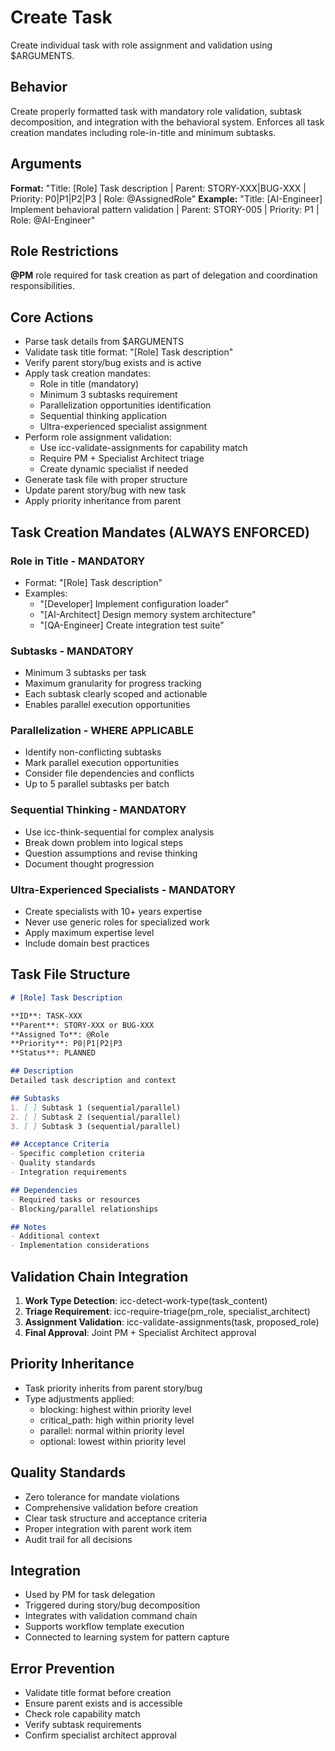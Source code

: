 # Create Task

Create individual task with role assignment and validation using $ARGUMENTS.

## Behavior
Create properly formatted task with mandatory role validation, subtask
decomposition, and integration with the behavioral system. Enforces all
task creation mandates including role-in-title and minimum subtasks.

## Arguments
**Format:** "Title: [Role] Task description | Parent: STORY-XXX|BUG-XXX | Priority: P0|P1|P2|P3 | Role: @AssignedRole"
**Example:** "Title: [AI-Engineer] Implement behavioral pattern validation | Parent: STORY-005 | Priority: P1 | Role: @AI-Engineer"

## Role Restrictions
**@PM** role required for task creation as part of delegation and coordination responsibilities.

## Core Actions
- Parse task details from $ARGUMENTS
- Validate task title format: "[Role] Task description"
- Verify parent story/bug exists and is active
- Apply task creation mandates:
  - Role in title (mandatory)
  - Minimum 3 subtasks requirement
  - Parallelization opportunities identification
  - Sequential thinking application
  - Ultra-experienced specialist assignment
- Perform role assignment validation:
  - Use icc-validate-assignments for capability match
  - Require PM + Specialist Architect triage
  - Create dynamic specialist if needed
- Generate task file with proper structure
- Update parent story/bug with new task
- Apply priority inheritance from parent

## Task Creation Mandates (ALWAYS ENFORCED)

### Role in Title - MANDATORY
- Format: "[Role] Task description"
- Examples:
  - "[Developer] Implement configuration loader"
  - "[AI-Architect] Design memory system architecture"
  - "[QA-Engineer] Create integration test suite"

### Subtasks - MANDATORY
- Minimum 3 subtasks per task
- Maximum granularity for progress tracking
- Each subtask clearly scoped and actionable
- Enables parallel execution opportunities

### Parallelization - WHERE APPLICABLE
- Identify non-conflicting subtasks
- Mark parallel execution opportunities
- Consider file dependencies and conflicts
- Up to 5 parallel subtasks per batch

### Sequential Thinking - MANDATORY
- Use icc-think-sequential for complex analysis
- Break down problem into logical steps
- Question assumptions and revise thinking
- Document thought progression

### Ultra-Experienced Specialists - MANDATORY
- Create specialists with 10+ years expertise
- Never use generic roles for specialized work
- Apply maximum expertise level
- Include domain best practices

## Task File Structure
```markdown
# [Role] Task Description

**ID**: TASK-XXX
**Parent**: STORY-XXX or BUG-XXX
**Assigned To**: @Role
**Priority**: P0|P1|P2|P3
**Status**: PLANNED

## Description
Detailed task description and context

## Subtasks
1. [ ] Subtask 1 (sequential/parallel)
2. [ ] Subtask 2 (sequential/parallel)
3. [ ] Subtask 3 (sequential/parallel)

## Acceptance Criteria
- Specific completion criteria
- Quality standards
- Integration requirements

## Dependencies
- Required tasks or resources
- Blocking/parallel relationships

## Notes
- Additional context
- Implementation considerations
```

## Validation Chain Integration
1. **Work Type Detection**: icc-detect-work-type(task_content)
2. **Triage Requirement**: icc-require-triage(pm_role, specialist_architect)
3. **Assignment Validation**: icc-validate-assignments(task, proposed_role)
4. **Final Approval**: Joint PM + Specialist Architect approval

## Priority Inheritance
- Task priority inherits from parent story/bug
- Type adjustments applied:
  - blocking: highest within priority level
  - critical_path: high within priority level
  - parallel: normal within priority level
  - optional: lowest within priority level

## Quality Standards
- Zero tolerance for mandate violations
- Comprehensive validation before creation
- Clear task structure and acceptance criteria
- Proper integration with parent work item
- Audit trail for all decisions

## Integration
- Used by PM for task delegation
- Triggered during story/bug decomposition
- Integrates with validation command chain
- Supports workflow template execution
- Connected to learning system for pattern capture

## Error Prevention
- Validate title format before creation
- Ensure parent exists and is accessible
- Check role capability match
- Verify subtask requirements
- Confirm specialist architect approval